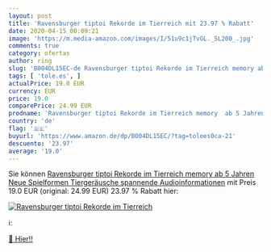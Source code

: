 ```yaml
---
layout: post
title: 'Ravensburger tiptoi Rekorde im Tierreich mit 23.97 % Rabatt'
date: 2020-04-15 00:09:21
image: 'https://m.media-amazon.com/images/I/51u9c1jTvGL._SL200_.jpg'
comments: true
category: ofertas
author: ring
slug: 'B004DL15EC-de Ravensburger tiptoi Rekorde im Tierreich memory ab 5...'
tags: [ 'tole.es', ]
actualPrice: 19.0 EUR
currency: EUR
price: 19.0
comparePrice: 24.99 EUR
prodname: 'Ravensburger tiptoi Rekorde im Tierreich memory  ab 5 Jahren  Neue Spielformen  Tiergeräusche  spannende Audioinformationen'
country: 'de'
flag: '🇩🇪'
buyurl: 'https://www.amazon.de/dp/B004DL15EC/?tag=tolees0ca-21'
descuento: '23.97'
average: '19.0'
---
```


Sie können [Ravensburger tiptoi Rekorde im Tierreich memory  ab 5 Jahren  Neue Spielformen  Tiergeräusche  spannende Audioinformationen](https://www.amazon.de/dp/B004DL15EC/?tag=tolees0ca-21) mit Preis 19.0 EUR (original: 24.99 EUR) 23.97 % Rabatt hier:

[![Ravensburger tiptoi Rekorde im Tierreich](https://m.media-amazon.com/images/I/51u9c1jTvGL._SL200_.jpg)](https://www.amazon.de/dp/B004DL15EC/?tag=tolees0ca-21)

ℹ️:


[🛒 Hier!!](https://www.amazon.de/dp/B004DL15EC/?tag=tolees0ca-21)
